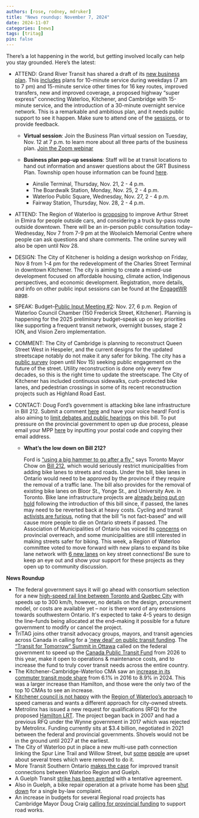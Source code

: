 ```yaml
---
authors: [rose, rodney, mdruker]
title: "News roundup: November 7, 2024"
date: 2024-11-07
categories: [news]
tags: [tritag]
pin: false
---
```


There’s a lot happening in the world, but getting involved locally can help you stay grounded. Here’s the latest:

- ATTEND: Grand River Transit has shared a draft of its [new business plan](https://www.grt.ca/en/about-grt/grt-business-plan-2025-2030.aspx). This [includes](https://kitchener.citynews.ca/2024/11/05/grt-shares-vision-for-the-future-new-business-plan/) plans for 10-minute service during weekdays (7 am to 7 pm) and 15-minute service other times for 16 key routes, improved transfers, new and improved coverage, a proposed highway “super express” connecting Waterloo, Kitchener, and Cambridge with 15-minute service, and the introduction of a 30-minute overnight service network. This is a remarkable and ambitious plan, and it needs public support to see it happen. Make sure to attend one of the [sessions](https://www.grt.ca/en/about-grt/grt-business-plan-2025-2030.aspx#Summary-of-recommendations), or to provide feedback.

    - **Virtual session**: Join the Business Plan virtual session on Tuesday, Nov. 12 at 7 p.m. to learn more about all three parts of the business plan. [Join the Zoom webinar](https://regionofwaterloo.zoom.us/j/96480453989?pwd=uJa92ajAWAUDLOW9O0JPHAadcP31Gi.1)

    - **Business plan pop-up sessions**: Staff will be at transit locations to hand out information and answer questions about the GRT Business Plan. Township open house information can be found [here](https://www.grt.ca/en/about-grt/grt-business-plan-2025-2030.aspx).

        - Ainslie Terminal, Thursday, Nov. 21, 2 \- 4 p.m.  
        - The Boardwalk Station, Monday, Nov. 25, 2 \- 4 p.m.  
        - Waterloo Public Square, Wednesday, Nov. 27, 2 \- 4 p.m.  
        - Fairway Station, Thursday, Nov. 28, 2 \- 4 p.m.  
    
- ATTEND: The Region of Waterloo is [proposing](https://www.engagewr.ca/arthur-street-and-bypass-ea) to improve Arthur Street in Elmira for people outside cars, and considering a truck by-pass route outside downtown. There will be an in-person public consultation today–Wednesday, Nov 7 from 7-9 pm at the Woolwich Memorial Centre where people can ask questions and share comments. The online survey will also be open until Nov 28\.  
    
- DESIGN: The City of Kitchener is holding a design workshop on Friday, Nov 8 from 1-4 pm for the redevelopment of the Charles Street Terminal in downtown Kitchener. The city is aiming to create a mixed-use development focused on affordable housing, climate action, Indigenous perspectives, and economic development. Registration, more details, and info on other public input sessions can be found at the [EngageWR page](https://www.engagewr.ca/charles-street-terminal-redevelopment).

- SPEAK: Budget–[Public Input Meeting \#2](https://www.regionofwaterloo.ca/en/regional-government/budget-and-finance-archives.aspx#November-27-2024-Public-Input-Meeting-2): Nov. 27, 6 p.m. Region of Waterloo Council Chamber (150 Frederick Street, Kitchener). Planning is happening for the 2025 preliminary budget–speak up on key priorities like supporting a frequent transit network, overnight busses, stage 2 ION, and Vision Zero implementation.  
    
- COMMENT: The City of Cambridge is planning to reconstruct Queen Street West in Hespeler, and the current designs for the updated streetscape notably do not make it any safer for biking. The city has a [public survey](https://www.engagewr.ca/queen-street-w-design-assignment) (open until Nov 15\) seeking public engagement on the future of the street. Utility reconstruction is done only every few decades, so this is the right time to update the streetscape. The City of Kitchener has included continuous sidewalks, curb-protected bike lanes, and pedestrian crossings in some of its recent reconstruction projects such as Highland Road East.

- CONTACT: Doug Ford’s government is attacking bike lane infrastructure in Bill 212\. Submit a comment [here](https://ero.ontario.ca/notice/019-9266) and have your voice heard\! Ford is also aiming to [limit debates and public hearings](https://globalnews.ca/news/10852455/ontario-shortens-debate-bike-lanes-energy-laws/) on this bill. To put pressure on the provincial government to open up due process, please email your MPP [here](https://www.ola.org/en/members/current#views-exposed-form-current-members-current-members-grid) by inputting your postal code and copying their email address.

  - **What’s the low down on Bill 212?**

      Ford is [“using a big hammer to go after a fly,”](https://www.cbc.ca/news/canada/toronto/chow-ford-potential-bike-lane-legislation-1.7349091) says Toronto Mayor Chow on [Bill 212](https://ero.ontario.ca/notice/019-9266), which would seriously restrict municipalities from adding bike lanes to streets and roads. Under the bill, bike lanes in Ontario would need to be approved by the province if they require the removal of a traffic lane. The bill also provides for the removal of existing bike lanes on Bloor St., Yonge St., and University Ave. in Toronto. Bike lane infrastructure projects are [already being put on hold](https://www.mississauga.com/news/council/mississauga-bike-lane-plan-for-major-road-on-hold-as-ontario-premier-doug-ford-s/article_8d6420c1-9f55-5588-a664-847fa1c74d40.html) following the introduction of this bill since, if passed, the lanes may need to be reverted back at heavy costs. Cycling and transit [activists are furious](https://www.therecord.com/news/waterloo-region/cycling-activists-decry-proposed-bike-lane-ban-it-is-not-fact-based/article_94dfabde-ad97-539d-b253-d3821b0a8108.html), noting that the bill “is not fact-based” and will cause more people to die on Ontario streets if passed. The Association of Municipalities of Ontario has voiced its [concerns](https://www.amo.on.ca/policy/finance-infrastructure-and-economy/province-introduce-legislation-governing-bicycle-lanes) on provincial overreach, and some municipalities are still interested in making streets safer for biking. This week, a Region of Waterloo committee voted to move forward with new plans to expand its bike lane network with [6 new lanes](https://www.cbc.ca/news/canada/kitchener-waterloo/region-waterloo-bike-lane-concept-plan-approved-at-committee-1.7374157) on key street connections\! Be sure to keep an eye out and show your support for these projects as they open up to community discussion.

**News Roundup**

* The federal government says it will go ahead with consortium selection for a new [high-speed rail line between Toronto and Quebec City](https://www.cbc.ca/news/politics/high-speed-rail-canada-1.7365835) with speeds up to 300 km/h, however, no details on the design, procurement model, or costs are available yet – nor is there word of any extensions towards southwestern Ontario. It's expected to take 4-5 years to design the line–funds being allocated at the end–making it possible for a future government to modify or cancel the project.  
* TriTAG joins other transit advocacy groups, mayors, and transit agencies across Canada in calling for a ['new deal' on public transit funding](https://www.cbc.ca/news/canada/ottawa/cities-issue-united-call-for-new-deal-on-public-transit-funding-1.7365743). The [“Transit for Tomorrow” Summit in Ottawa](https://ottawa.ctvnews.ca/it-s-time-to-come-together-local-leaders-from-across-canada-call-for-new-transit-funding-model-1.7089734?__vfz=medium%3Dsharebar) called on the federal government to speed up the [Canada Public Transit Fund](https://environmentaldefence.ca/2024/08/01/canada-public-transit-fund-explained/) from 2026 to this year, make it open to operations & maintenance costs, and to increase the fund to truly cover transit needs across the entire country.  
* The Kitchener-Cambridge-Waterloo CMA saw an [increase in its commuter transit mode share](https://www150.statcan.gc.ca/n1/daily-quotidien/240826/cg-a002-eng.htm) from 6.1% in 2016 to 8.9% in 2024\. This was a larger increase than Hamilton, and those were the only two of the top 10 CMAs to see an increase.  
* [Kitchener council is not happy](https://www.therecord.com/news/waterloo-region/constantly-penalizing-residents-kitchener-puts-brakes-on-speed-cameras-in-dispute-with-region-of-waterloo/article_f9c34e5b-2588-51ff-9abb-11281ac15b7b.html) with the [Region of Waterloo’s approach](https://www.therecord.com/news/council/steeper-fines-coming-for-school-and-safety-zone-speeders-in-waterloo-region/article_cd07fc87-e299-511f-8e82-2bc8bdb3151f.html) to speed cameras and wants a different approach for city-owned streets.  
* Metrolinx has issued a new request for qualifications (RFQ) for the proposed [Hamilton LRT](https://www.thespec.com/news/hamilton-region/hamiltons-off-and-on-lrt-project-is-finally-going-to-tender-again/article_a02f69ad-2091-5232-9190-2bfa2def0837.html). The project began back in 2007 and had a previous RFQ under the Wynne government in 2017 which was rejected by Metrolinx. Funding currently sits at $3.4 billion, negotiated in 2021 between the federal and provincial governments. Shovels would not be in the ground until 2027 at the earliest.  
* The City of Waterloo put in place a new multi-use path connection linking the Spur Line Trail and Willow Street, but [some](https://kitchener.citynews.ca/2024/10/04/intersection-project-in-waterloo-draws-ire-of-locals-after-popular-trees-were-removed/) [people](https://www.therecord.com/opinion/columnists/waterloo-s-curious-decision-to-build-new-cycling-link-directly-beside-existing-one/article_d086c15b-d6eb-5379-800e-4520db28e5c3.html) are upset about several trees which were removed to do it.  
* More Transit Southern Ontario [makes the case](https://www.cambridgetoday.ca/letters-to-the-editor/letter-lack-of-transit-outside-gta-a-damper-on-economic-development-9760736) for improved transit connections between Waterloo Region and Guelph.  
* A Guelph Transit [strike has been averted](https://www.cbc.ca/news/canada/kitchener-waterloo/guelph-transit-strike-averted-city-union-workers-tentative-contact-1.7375146) with a tentative agreement.  
* Also in Guelph, a bike repair operation at a private home has been [shut down](https://kitchener.citynews.ca/2024/10/30/single-complaint-shuts-down-guelph-charity-bike-repair-operation/) for a single by-law complaint.  
* An increase in budgets for several Regional road projects has Cambridge Mayor Doug Craig [calling for provincial funding](https://www.cambridgetoday.ca/local-news/budgets-skyrocket-at-region-for-four-major-cambridge-road-projects-9755107) to support road works.
